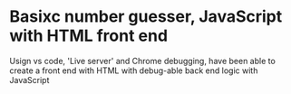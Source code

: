 # Basixc number guesser, JavaScript with HTML front end
 Usign vs code, 'Live server' and Chrome debugging, have been able to create a front end with HTML with debug-able back end logic with JavaScript
